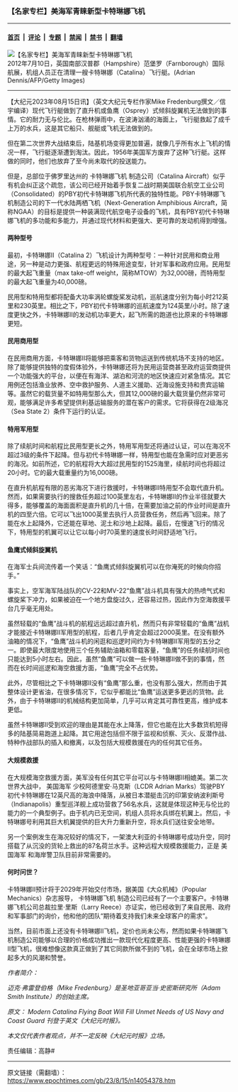 ### 【名家专栏】美海军青睐新型卡特琳娜飞机

---

#### [首页](../../../..?n14054378) &nbsp;|&nbsp; [评论](../../../../../epoch-comment?n14054378) &nbsp;|&nbsp; [专题](../../../../../epoch-special?n14054378) &nbsp;|&nbsp; [禁闻](../../../../../epoch-news?n14054378) &nbsp;|&nbsp; [禁书](../../../../../books?n14054378) &nbsp;|&nbsp; [翻墙](https://github.com/gfw-breaker/nogfw/blob/master/README.md?n14054378)


<div><img alt="【名家专栏】美海军青睐新型卡特琳娜飞机" class="attachment-djy_600_400 size-djy_600_400 wp-post-image" src="https://i.epochtimes.com/assets/uploads/2023/08/id14054384-GettyImages-148108501-1-870x522-600x400.jpg"/>
<div class="caption">
 2012年7月10日，英国南部汉普郡（Hampshire）范堡罗（Farnborough）国际航展，机组人员正在清理一艘卡特琳娜（Catalina）飞行艇。(Adrian Dennis/AFP/Getty Images)
</div></div><hr/><div class="post_content" id="artbody" itemprop="articleBody">
 <!-- article content begin -->
 <p>
  【大纪元2023年08月15日讯】（英文大纪元专栏作家Mike Fredenburg撰文／信宇编译）现代飞行艇做到了直升机或鱼鹰（Osprey）式倾斜旋翼机无法做到的事情。它的耐力无与伦比。在枪林弹雨中，在波涛汹涌的海面上，飞行艇救起了成千上万的水兵，这是其它船只、舰艇或飞机无法做到的。
 </p>
 <p>
  但在第二次世界大战结束后，陆基机场变得更加普遍，就像几乎所有水上飞机的情况一样，飞行艇逐渐遭到淘汰。因此，1956年美国军方废弃了这种飞行艇。这样做的同时，他们也放弃了至今尚未取代的投送能力。
 </p>
 <p>
  但是，总部位于佛罗里达州的
  <ok href="https://www.epochtimes.com/gb/tag/%E5%8D%A1%E7%89%B9%E7%90%B3%E5%A8%9C%E9%A3%9E%E6%9C%BA.html">
   卡特琳娜飞机
  </ok>
  制造公司（Catalina Aircraft）似乎有机会纠正这个疏忽，该公司已经开始着手恢复二战时期美国联合航空工业公司（Consolidated）的PBY初代卡特琳娜飞机所代表的独特性能。PBY卡特琳娜飞机制造公司的下一代水陆两栖飞机（Next-Generation Amphibious Aircraft，简称NGAA）的目标是提供一种装满现代航空电子设备的飞机，具有PBY初代卡特琳娜飞机的多功能和多能力，并通过现代材料和更强大、更可靠的发动机得到增强。
 </p>
 <h4>
  两种型号
 </h4>
 <p>
  最初，卡特琳娜II（Catalina 2）飞机设计为两种型号：一种针对民用和商业用途，另一种是动力更强、航程更远的特殊用途变型，针对军事和政府应用。民用型的最大起飞重量（max take-off weight，简称MTOW）为32,000磅，而特用型的最大起飞重量为40,000磅。
 </p>
 <p>
  民用型和特用型都将配备大功率涡轮螺旋桨发动机，巡航速度分别为每小时212英里和230英里。相比之下，PBY初代卡特琳娜的巡航速度为124英里/小时。除了速度更快之外，卡特琳娜II的发动机功率更大，起飞所需的跑道也比原来的卡特琳娜更短。
 </p>
 <h4>
  民用商用型
 </h4>
 <p>
  在民用商用方面，卡特琳娜II将能够把乘客和货物运送到传统机场不支持的地区。除了能够提供独特的度假体验外，卡特琳娜还将为民用运营商甚至政府运营商提供一个功能强大的平台，以便在有海洋、湖泊和河流的地区快速应对紧急情况。其它用例还包括渔业放养、空中救护服务、人道主义援助、近海设施支持和贵宾运输等。虽然它的载货量不如特用型那么大，但其12,000磅的最大载货量仍然非常可观，能够满足许多希望提供利基运输服务的潜在客户的需求。它将获得在2级海况（Sea State 2）条件下运行的认证。
 </p>
 <h4>
  特用军用型
 </h4>
 <p>
  除了续航时间和航程比民用型更长之外，特用军用型还将通过认证，可以在海况不超过3级的条件下起降。但与初代卡特琳娜一样，特用型也能在急需时应对更恶劣的海况。如前所述，它的航程将大大超过民用型的1525海里，续航时间也将超过20小时。它的最大载重量约为16,000磅。
 </p>
 <p>
  在直升机航程有限的恶劣海况下进行救援时，卡特琳娜II特用型不会取代直升机。然而，如果需要执行的搜救任务超过100英里左右，卡特琳娜II的作业半径就要大得多，能够覆盖的海面面积是直升机的几十倍，在需要加油之前的作业时间是直升机的四至六倍。它可以飞出1000英里去执行人员营救任务，然后再飞回来。除了能在水上起降外，它还能在草地、泥土和沙地上起降。最后，在慢速飞行的情况下，特用型的机翼可以让它以每小时70英里的速度长时间舒适地飞行。
 </p>
 <h4>
  鱼鹰式倾斜旋翼机
 </h4>
 <p>
  在海军士兵间流传着一个笑话：“鱼鹰式倾斜旋翼机可以在你淹死的时候向你招手。”
 </p>
 <p>
  事实上，空军海军陆战队的CV-22和MV-22“鱼鹰”战斗机具有强大的热喷气式和螺旋桨下冲力，如果被迫在一个地方盘旋过久，还容易过热，因此作为空海救援平台几乎毫无用处。
 </p>
 <p>
  虽然轻载的“鱼鹰”战斗机的航程远远超过直升机，然而只有非常轻载的“鱼鹰”战机才能接近卡特琳娜II军用型的航程，后者几乎肯定会超过2000英里。在没有额外油箱的情况下，“鱼鹰”战斗机的闲逛和巡逻时间约为卡特琳娜II军用型的五分之一。即使最大限度地使用三个任务辅助油箱和零载客量，“鱼鹰”的任务续航时间也只能达到5小时左右。因此，虽然“鱼鹰”可以做一些卡特琳娜II做不到的事情，然而在长时间巡逻和海空救援方面，“鱼鹰”完全不占优势。
 </p>
 <p>
  此外，尽管相比之下卡特琳娜II没有“鱼鹰”那么重，也没有那么强大，然而由于其整体设计更省油，在很多情况下，它似乎都能比“鱼鹰”运送更多更远的货物。此外，由于卡特琳娜II的机械结构更加简单，几乎可以肯定其可靠性更高，维护成本更低。
 </p>
 <p>
  虽然卡特琳娜II受到欢迎的理由是其能在水上降落，但它也能在比大多数货机短得多的陆基简易跑道上起降。其它用途包括但不限于监视和侦察、灭火、反潜作战、特种作战部队的插入和撤离，以及包括大规模救援在内的任何其它任务。
 </p>
 <h4>
  大规模救援
 </h4>
 <p>
  在大规模海空救援方面，美军没有任何其它平台可以与卡特琳娜II相媲美。第二次世界大战中，
  <ok href="https://www.epochtimes.com/gb/tag/%E7%BE%8E%E5%9B%BD%E6%B5%B7%E5%86%9B.html">
   美国海军
  </ok>
  少校阿德里安‧马克斯（LCDR Adrian Marks）驾驶PBY初代卡特琳娜在12英尺高的海浪中降落，从被日本潜艇击沉的印第安纳波利斯号（Indianapolis）重型巡洋舰上成功营救了56名水兵，这就是体现这种无与伦比的能力的一个典型例子。由于机内已无空间，机组人员将水兵绑在机翼上。然后，卡特琳娜号利用其巨大机翼提供的巨大升力重新升空，将水兵们送往安全地带。
 </p>
 <p>
  另一个案例发生在海况较好的情况下，一架澳大利亚的卡特琳娜号成功升空，同时搭载了从沉没的货轮上救出的87名荷兰水手。这种远程大规模救援能力，正是
  <ok href="https://www.epochtimes.com/gb/tag/%E7%BE%8E%E5%9B%BD%E6%B5%B7%E5%86%9B.html">
   美国海军
  </ok>
  和海岸警卫队目前非常需要的。
 </p>
 <h4>
  何时问世？
 </h4>
 <p>
  卡特琳娜II预计将于2029年开始交付市场，据美国《大众机械》（Popular Mechanics）杂志报导，
  <ok href="https://www.epochtimes.com/gb/tag/%E5%8D%A1%E7%89%B9%E7%90%B3%E5%A8%9C%E9%A3%9E%E6%9C%BA.html">
   卡特琳娜飞机
  </ok>
  制造公司已经有了一个主要客户。卡特琳娜飞机公司总裁拉里‧里斯（Larry Reece）亦证实，他已经收到了来自民用、政府和军事部门的询价，他和他的团队“期待着支持我们未来全球客户的需求”。
 </p>
 <p>
  当然，目前市面上还没有卡特琳娜II飞机，定价也尚未公布，然而如果卡特琳娜飞机制造公司能够以合理的价格成功推出一款现代化程度更高、性能更强的卡特琳娜II型飞机，很难想像这款真正做到了其它同款所做不到的飞机，会在全球市场上掀起多大的风潮和赞誉。
 </p>
 <p>
  <em>
   作者简介：
  </em>
 </p>
 <p>
  <em>
   迈克‧弗雷登伯格（Mike Fredenburg）是圣地亚哥亚当‧史密斯研究所（Adam Smith Institute）的创始主席。
  </em>
 </p>
 <p>
  <em>
   原文：
   <ok href="https://www.theepochtimes.com/opinion/modern-catalina-flying-boat-will-fill-unmet-needs-of-us-navy-and-coast-guard-5447283">
    Modern Catalina Flying Boat Will Fill Unmet Needs of US Navy and Coast Guard
   </ok>
   刊登于英文《大纪元时报》。
  </em>
 </p>
 <p>
  <em>
   本文仅代表作者观点，并不一定反映《大纪元时报》立场。
  </em>
 </p>
 <p>
  责任编辑：高静#
 </p>
 <!-- article content end -->
 <div id="below_article_ad">
 </div>
</div>


---

原文链接（需翻墙）：https://www.epochtimes.com/gb/23/8/15/n14054378.htm